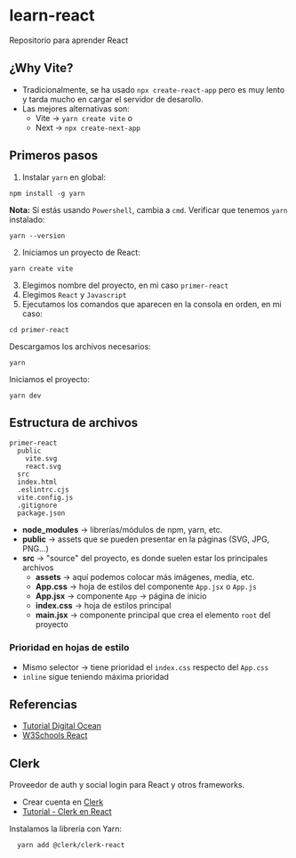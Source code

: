 # learn-react
Repositorio para aprender React

## ¿Why Vite?

- Tradicionalmente, se ha usado `npx create-react-app` pero es muy lento y tarda mucho en cargar el servidor de desarollo.
- Las mejores alternativas son:
  - Vite -> `yarn create vite` o
  - Next -> `npx create-next-app`

## Primeros pasos
1. Instalar `yarn` en global:
```
npm install -g yarn
```
**Nota:** Si estás usando `Powershell`, cambia a `cmd`.
Verificar que tenemos `yarn` instalado:
```
yarn --version
```
2. Iniciamos un proyecto de React:
```
yarn create vite
```
3. Elegimos nombre del proyecto, en mi caso `primer-react`
4. Elegimos `React` y `Javascript`
5. Ejecutamos los comandos que aparecen en la consola en orden, en mi caso:
```
cd primer-react
```
Descargamos los archivos necesarios:
```
yarn
```
Iniciamos el proyecto:
```
yarn dev
``` 
## Estructura de archivos
```
primer-react
  public
    vite.svg
    react.svg
  src
  index.html
  .eslintrc.cjs
  vite.config.js
  .gitignore
  package.json
```

- **node_modules** -> librerías/módulos de npm, yarn, etc. 
- **public** -> assets que se pueden presentar en la páginas (SVG, JPG, PNG...)
- **src** -> "source" del proyecto, es donde suelen estar los principales archivos
  - **assets** -> aquí podemos colocar más imágenes, media, etc.
  - **App.css** -> hoja de estilos del componente `App.jsx` o `App.js`
  - **App.jsx** -> componente `App` -> página de inicio
  - **index.css** -> hoja de estilos principal
  - **main.jsx** -> componente principal que crea el elemento `root` del proyecto
    
### Prioridad en hojas de estilo

- Mismo selector -> tiene prioridad el `index.css` respecto del `App.css`
- `inline` sigue teniendo máxima prioridad


## Referencias

- [Tutorial Digital Ocean](https://www.digitalocean.com/community/tutorials/how-to-set-up-a-react-project-with-vite)
- [W3Schools React](https://www.w3schools.com/react/react_render.asp)

## Clerk
Proveedor de auth y social login para React y otros frameworks.

- Crear cuenta en [Clerk](https://dashboard.clerk.com/sign-up)
- [Tutorial - Clerk en React](https://clerk.com/docs/quickstarts/get-started-with-create-react-app)

Instalamos la librería con Yarn:
```
  yarn add @clerk/clerk-react
```